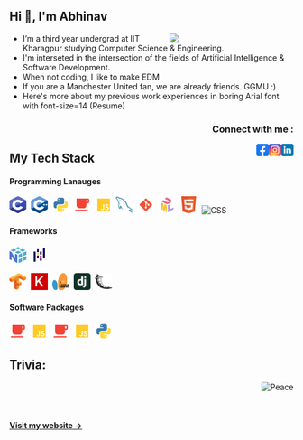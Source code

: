 <!--p align="center"><img src="https://github.com/abhinav-bohra/abhinav-bohra/blob/main/abhinav.gif" width="1380px" height="280px"></p-->

<h2 align="left">Hi 👋, I'm Abhinav</h2>
<!--Intro Section-->
<img src="https://github.com/chiraag-kakar/chiraag-kakar/blob/master/hadder.gif" width="220px" align="right">

- I’m a third year undergrad at IIT Kharagpur studying Computer Science & Engineering.
- I'm interseted in the intersection of the fields of Artificial Intelligence & Software Development.
- When not coding, I like to make EDM 
- If you are a Manchester United fan, we are already friends. GGMU :)
- Here's more about my previous work experiences in boring Arial font with font-size=14 (Resume) 


<!--Connect Section-->
<h3 align="right">Connect with me :</h3>
<a href="https://linkedin.com/in/abhinav-bohra">
	<img align="right" alt="Abhinav Bohra - LinkedIn" width="22px" src="https://github.com/abhinav-bohra/abhinav-bohra/blob/main/icons/linkedin.svg"/>
</a>
<a href="https://instagram.com/abhinavbohra01">
	<img align="right" alt="Abhinav Bohra - Instagram" width="22px" src="https://github.com/abhinav-bohra/abhinav-bohra/blob/main/icons/ig.svg"/>
</a>
<a href="https://facebook.com/abhinavbohra01">
	<img align="right" alt="Abhinav Bohra - Facebook" width="22px" src="https://github.com/abhinav-bohra/abhinav-bohra/blob/main/icons/fb.svg"/>
</a>

<!--Skills Section-->
## My Tech Stack
<p align="left">
	<h4> Programming Lanauges</h4><p>
	<img src="https://github.com/abhinav-bohra/abhinav-bohra/blob/main/icons/c.svg" alt="C" width="30" height="30" />&nbsp;
	<img src="https://github.com/abhinav-bohra/abhinav-bohra/blob/main/icons/cpp.svg" alt="C++" width="30" height="30" />&nbsp;
	<img src="https://github.com/PKief/vscode-material-icon-theme/blob/master/icons/python.svg" alt="python" width="30" height="30" />&nbsp;
	<img src="https://github.com/PKief/vscode-material-icon-theme/blob/master/icons/java.svg" alt="java" width="30" height="30" />&nbsp;
	<img src="https://github.com/PKief/vscode-material-icon-theme/blob/master/icons/javascript.svg" alt="javascript" width="30" height="30" />&nbsp;
	<img src="https://github.com/abhinav-bohra/abhinav-bohra/blob/main/icons/mysql.svg" alt="SQL" width="30" height="30" />&nbsp;
	<img src="https://github.com/abhinav-bohra/abhinav-bohra/blob/main/icons/git.svg" alt="Git" width="30" height="30" />&nbsp;
	<img src="https://github.com/PKief/vscode-material-icon-theme/blob/master/icons/uml.svg" alt="UML" width="30" height="30" />&nbsp;
	<img src="https://github.com/abhinav-bohra/abhinav-bohra/blob/main/icons/html.svg" alt="HTML" width="30" height="30" />&nbsp;
	<img src="https://github.com/abhinav-bohra/abhinav-bohra/blob/main/icons/css.svg" alt="CSS" width="30" height="30" />&nbsp;</p>
	<h4> Frameworks</h4><p>
	<img src="https://github.com/abhinav-bohra/abhinav-bohra/blob/main/icons/numpy.svg" alt="Numpy" width="30" height="30" />&nbsp;
	<img src="https://github.com/abhinav-bohra/abhinav-bohra/blob/main/icons/pandas.svg" alt="Pandas" width="30" height="30" />&nbsp;</p>	
	<img src="https://github.com/abhinav-bohra/abhinav-bohra/blob/main/icons/tensorflow-tf.svg" alt="TensorFlow" width="30" height="30" />&nbsp;
	<img src="https://github.com/abhinav-bohra/abhinav-bohra/blob/main/icons/keras.svg" alt="Keras" width="30" height="30" />&nbsp;
	<img src="https://github.com/abhinav-bohra/abhinav-bohra/blob/main/icons/scikit-learn.svg" alt="Scikit Learn" width="30" height="30" />&nbsp;
	<img src="https://github.com/abhinav-bohra/abhinav-bohra/blob/main/icons/django.svg" alt="Django" width="30" height="30" />&nbsp;
	<img src="https://github.com/abhinav-bohra/abhinav-bohra/blob/main/icons/flask.svg" alt="Flask" width="30" height="30" />&nbsp;
	<h4>Software Packages</h4><p>
	<img src="https://github.com/PKief/vscode-material-icon-theme/blob/master/icons/java.svg" alt="java" width="30" height="30" />&nbsp;
	<img src="https://github.com/PKief/vscode-material-icon-theme/blob/master/icons/javascript.svg" alt="javascript" width="30" height="30" />&nbsp;
	<img src="https://github.com/PKief/vscode-material-icon-theme/blob/master/icons/java.svg" alt="java" width="30" height="30" />&nbsp;
	<img src="https://github.com/PKief/vscode-material-icon-theme/blob/master/icons/javascript.svg" alt="javascript" width="30" height="30" />&nbsp;
	<img src="https://github.com/PKief/vscode-material-icon-theme/blob/master/icons/python.svg" alt="python" width="30" height="30" />&nbsp;</p>
</p>

<!--Trivia Section-->
## Trivia:

<img align="right" src="https://res.cloudinary.com/murshidazher/image/upload/w_auto,dpr_1.0,c_scale,f_webp,fl_awebp.progressive.progressive:semi,f_webp,fl_awebp,q_100/readme-peace.png" height="140" title="Peace" />

<br/><br/><br/><br/>
**[Visit my website &rarr;](https://abhinavbohra.technology/)**

